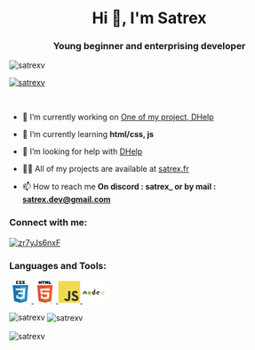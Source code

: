 <h1 align="center">Hi 👋, I'm Satrex</h1>
<h3 align="center">Young beginner and enterprising developer</h3>

<p align="left"> <img src="https://komarev.com/ghpvc/?username=satrexv&label=Profile%20views&color=0e75b6&style=flat" alt="satrexv" /> </p>

<p align="left"> <a href="https://github.com/ryo-ma/github-profile-trophy"><img src="https://github-profile-trophy.vercel.app/?username=satrexv" alt="satrexv" /></a> </p>

<p align="left"> <a href="https://twitter.com/" target="blank"><img src="https://img.shields.io/twitter/follow/?logo=twitter&style=for-the-badge" alt="" /></a> </p>

- 🔭 I’m currently working on [One of my project, DHelp](https://dhelp.fr)

- 🌱 I’m currently learning **html/css, js**

- 🤝 I’m looking for help with [DHelp](https://dhelp.fr)

- 👨‍💻 All of my projects are available at [satrex.fr](satrex.fr)

- 📫 How to reach me **On discord : satrex_ or by mail : satrex.dev@gmail.com**

<h3 align="left">Connect with me:</h3>
<p align="left">
<a href="https://discord.gg/zr7yJs6nxF" target="blank"><img align="center" src="https://raw.githubusercontent.com/rahuldkjain/github-profile-readme-generator/master/src/images/icons/Social/discord.svg" alt="zr7yJs6nxF" height="30" width="40" /></a>
</p>

<h3 align="left">Languages and Tools:</h3>
<p align="left"> <a href="https://www.w3schools.com/css/" target="_blank" rel="noreferrer"> <img src="https://raw.githubusercontent.com/devicons/devicon/master/icons/css3/css3-original-wordmark.svg" alt="css3" width="40" height="40"/> </a> <a href="https://www.w3.org/html/" target="_blank" rel="noreferrer"> <img src="https://raw.githubusercontent.com/devicons/devicon/master/icons/html5/html5-original-wordmark.svg" alt="html5" width="40" height="40"/> </a> <a href="https://developer.mozilla.org/en-US/docs/Web/JavaScript" target="_blank" rel="noreferrer"> <img src="https://raw.githubusercontent.com/devicons/devicon/master/icons/javascript/javascript-original.svg" alt="javascript" width="40" height="40"/> </a> <a href="https://nodejs.org" target="_blank" rel="noreferrer"> <img src="https://raw.githubusercontent.com/devicons/devicon/master/icons/nodejs/nodejs-original-wordmark.svg" alt="nodejs" width="40" height="40"/> </a> </p>

<p><img align="left" src="https://github-readme-stats.vercel.app/api/top-langs?username=satrexv&show_icons=true&locale=en&layout=compact" alt="satrexv" /></p>

<p>&nbsp;<img align="center" src="https://github-readme-stats.vercel.app/api?username=satrexv&show_icons=true&locale=en" alt="satrexv" /></p>

<p><img align="center" src="https://github-readme-streak-stats.herokuapp.com/?user=satrexv&" alt="satrexv" /></p>

